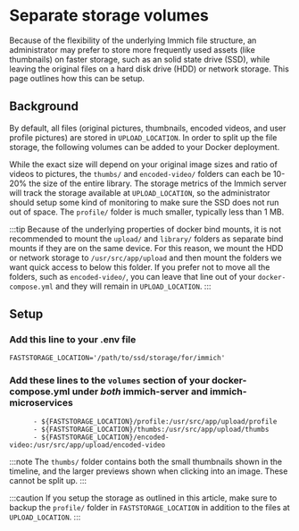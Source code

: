 # Separate storage volumes

Because of the flexibility of the underlying Immich file structure, an administrator may prefer to store more frequently used assets (like thumbnails) on faster storage, such as an solid state drive (SSD),
while leaving the original files on a hard disk drive (HDD) or network storage.
This page outlines how this can be setup.

## Background

By default, all files (original pictures, thumbnails, encoded videos, and user profile pictures) are stored in `UPLOAD_LOCATION`.
In order to split up the file storage, the following volumes can be added to your Docker deployment.

While the exact size will depend on your original image sizes and ratio of videos to pictures, the `thumbs/` and `encoded-video/` folders can each be 10-20% the size of the entire library.
The storage metrics of the Immich server will track the storage available at `UPLOAD_LOCATION`,
so the administrator should setup some kind of monitoring to make sure the SSD does not run out of space. The `profile/` folder is much smaller, typically less than 1 MB.

:::tip
Because of the underlying properties of docker bind mounts, it is not recommended to mount the `upload/` and `library/` folders as separate bind mounts if they are on the same device.
For this reason, we mount the HDD or network storage to `/usr/src/app/upload` and then mount the folders we want quick access to below this folder.
If you prefer not to move all the folders, such as `encoded-video/`, you can leave that line out of your `docker-compose.yml` and they will remain in `UPLOAD_LOCATION`.
:::

## Setup

### Add this line to your .env file

```title='.env'
FASTSTORAGE_LOCATION='/path/to/ssd/storage/for/immich'
```

### Add these lines to the `volumes` section of your docker-compose.yml under _both_ immich-server and immich-microservices

```title='docker-compose.yml'
      - ${FASTSTORAGE_LOCATION}/profile:/usr/src/app/upload/profile
      - ${FASTSTORAGE_LOCATION}/thumbs:/usr/src/app/upload/thumbs
      - ${FASTSTORAGE_LOCATION}/encoded-video:/usr/src/app/upload/encoded-video
```

:::note
The `thumbs/` folder contains both the small thumbnails shown in the timeline, and the larger previews shown when clicking into an image. These cannot be split up.
:::

:::caution
If you setup the storage as outlined in this article, make sure to backup the `profile/` folder in `FASTSTORAGE_LOCATION` in addition to the files at `UPLOAD_LOCATION`.
:::
